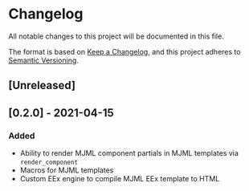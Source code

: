 # Changelog

All notable changes to this project will be documented in this file.

The format is based on [Keep a Changelog](https://keepachangelog.com/en/1.0.0/),
and this project adheres to [Semantic Versioning](https://semver.org/spec/v2.0.0.html).

## [Unreleased]

## [0.2.0] - 2021-04-15

### Added

- Ability to render MJML component partials in MJML templates via `render_component`
- Macros for MJML templates
- Custom EEx engine to compile MJML EEx template to HTML
